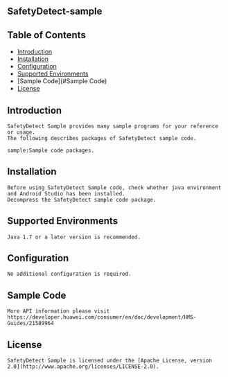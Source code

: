 ## SafetyDetect-sample


## Table of Contents

 * [Introduction](#introduction)
 * [Installation](#installation)
 * [Configuration ](#configuration )
 * [Supported Environments](#supported-environments)
 * [Sample Code](#Sample Code)
 * [License](#license)


## Introduction
    SafetyDetect Sample provides many sample programs for your reference or usage.
    The following describes packages of SafetyDetect sample code.
    
    sample:Sample code packages.

## Installation
    Before using SafetyDetect Sample code, check whether java environment and Android Studio has been installed.
    Decompress the SafetyDetect sample code package.

## Supported Environments
	Java 1.7 or a later version is recommended.

## Configuration
    No additional configuration is required.

## Sample Code
    More API information please visit 
    https://developer.huawei.com/consumer/en/doc/development/HMS-Guides/21589964

##  License
    SafetyDetect Sample is licensed under the [Apache License, version 2.0](http://www.apache.org/licenses/LICENSE-2.0).

